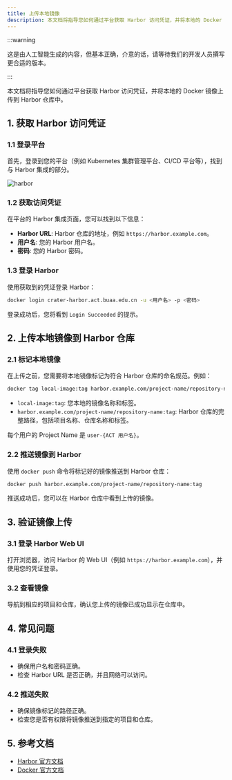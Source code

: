 ```yaml
---
title: 上传本地镜像
description: 本文档将指导您如何通过平台获取 Harbor 访问凭证，并将本地的 Docker 镜像上传到 Harbor 仓库中。
---
```


:::warning

这是由人工智能生成的内容，但基本正确，介意的话，请等待我们的开发人员撰写更合适的版本。

:::

本文档将指导您如何通过平台获取 Harbor 访问凭证，并将本地的 Docker 镜像上传到 Harbor 仓库中。

## 1. 获取 Harbor 访问凭证

### 1.1 登录平台

首先，登录到您的平台（例如 Kubernetes 集群管理平台、CI/CD 平台等），找到与 Harbor 集成的部分。

![harbor](./img/harbor-user.png)

### 1.2 获取访问凭证

在平台的 Harbor 集成页面，您可以找到以下信息：

- **Harbor URL**: Harbor 仓库的地址，例如 `https://harbor.example.com`。
- **用户名**: 您的 Harbor 用户名。
- **密码**: 您的 Harbor 密码。

### 1.3 登录 Harbor

使用获取到的凭证登录 Harbor：

```bash
docker login crater-harbor.act.buaa.edu.cn -u <用户名> -p <密码>
```

登录成功后，您将看到 `Login Succeeded` 的提示。

## 2. 上传本地镜像到 Harbor 仓库

### 2.1 标记本地镜像

在上传之前，您需要将本地镜像标记为符合 Harbor 仓库的命名规范。例如：

```bash
docker tag local-image:tag harbor.example.com/project-name/repository-name:tag
```

- `local-image:tag`: 您本地的镜像名称和标签。
- `harbor.example.com/project-name/repository-name:tag`: Harbor 仓库的完整路径，包括项目名称、仓库名称和标签。

每个用户的 Project Name 是 `user-{ACT 用户名}`。

### 2.2 推送镜像到 Harbor

使用 `docker push` 命令将标记好的镜像推送到 Harbor 仓库：

```bash
docker push harbor.example.com/project-name/repository-name:tag
```

推送成功后，您可以在 Harbor 仓库中看到上传的镜像。

## 3. 验证镜像上传

### 3.1 登录 Harbor Web UI

打开浏览器，访问 Harbor 的 Web UI（例如 `https://harbor.example.com`），并使用您的凭证登录。

### 3.2 查看镜像

导航到相应的项目和仓库，确认您上传的镜像已成功显示在仓库中。

## 4. 常见问题

### 4.1 登录失败

- 确保用户名和密码正确。
- 检查 Harbor URL 是否正确，并且网络可以访问。

### 4.2 推送失败

- 确保镜像标记的路径正确。
- 检查您是否有权限将镜像推送到指定的项目和仓库。

## 5. 参考文档

- [Harbor 官方文档](https://goharbor.io/docs/)
- [Docker 官方文档](https://docs.docker.com/)

